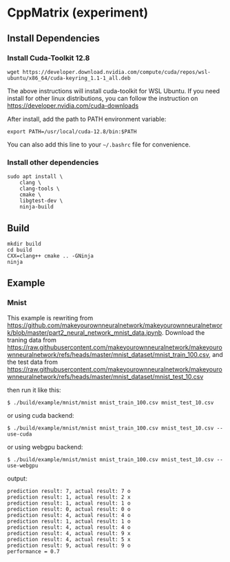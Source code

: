CppMatrix (experiment)
==

## Install Dependencies
### Install Cuda-Toolkit 12.8

    wget https://developer.download.nvidia.com/compute/cuda/repos/wsl-ubuntu/x86_64/cuda-keyring_1.1-1_all.deb

The above instructions will install cuda-toolkit for WSL Ubuntu. If you need install for other linux distributions,
you can follow the instruction on https://developer.nvidia.com/cuda-downloads

After install, add the path to PATH environment variable:

    export PATH=/usr/local/cuda-12.8/bin:$PATH

You can also add this line to your `~/.bashrc` file for convenience.  

### Install other dependencies
    sudo apt install \
        clang \
        clang-tools \
        cmake \
        libgtest-dev \
        ninja-build

## Build

    mkdir build
    cd build
    CXX=clang++ cmake .. -GNinja
    ninja

## Example

### Mnist
This example is rewriting from https://github.com/makeyourownneuralnetwork/makeyourownneuralnetwork/blob/master/part2_neural_network_mnist_data.ipynb.
Download the traning data from https://raw.githubusercontent.com/makeyourownneuralnetwork/makeyourownneuralnetwork/refs/heads/master/mnist_dataset/mnist_train_100.csv,
and the test data from https://raw.githubusercontent.com/makeyourownneuralnetwork/makeyourownneuralnetwork/refs/heads/master/mnist_dataset/mnist_test_10.csv

then run it like this:

    $ ./build/example/mnist/mnist mnist_train_100.csv mnist_test_10.csv

or using cuda backend:

    $ ./build/example/mnist/mnist mnist_train_100.csv mnist_test_10.csv --use-cuda

or using webgpu backend:

    $ ./build/example/mnist/mnist mnist_train_100.csv mnist_test_10.csv --use-webgpu

output:

    prediction result: 7, actual result: 7 o
    prediction result: 1, actual result: 2 x
    prediction result: 1, actual result: 1 o
    prediction result: 0, actual result: 0 o
    prediction result: 4, actual result: 4 o
    prediction result: 1, actual result: 1 o
    prediction result: 4, actual result: 4 o
    prediction result: 4, actual result: 9 x
    prediction result: 4, actual result: 5 x
    prediction result: 9, actual result: 9 o
    performance = 0.7
